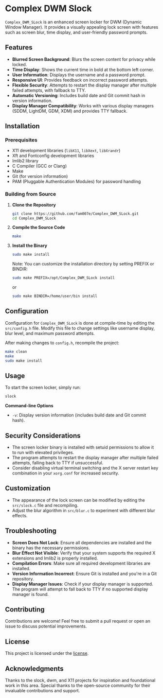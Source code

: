 # Complex DWM Slock

`Complex_DWM_SLock` is an enhanced screen locker for DWM (Dynamic Window Manager). It provides a visually appealing lock screen with features such as screen blur, time display, and user-friendly password prompts.

## Features

- **Blurred Screen Background**: Blurs the screen content for privacy while locked.
- **Time Display**: Shows the current time in bold at the bottom left corner.
- **User Information**: Displays the username and a password prompt.
- **Responsive UI**: Provides feedback on incorrect password attempts.
- **Flexible Security**: Attempts to restart the display manager after multiple failed attempts, with fallback to TTY.
- **Automatic Versioning**: Includes build date and Git commit hash in version information.
- **Display Manager Compatibility**: Works with various display managers (SDDM, LightDM, GDM, XDM) and provides TTY fallback.

## Installation

### Prerequisites

- X11 development libraries (`libX11`, `libXext`, `libXrandr`)
- Xft and Fontconfig development libraries
- Imlib2 library
- C Compiler (GCC or Clang)
- Make
- Git (for version information)
- PAM (Pluggable Authentication Modules) for password handling

### Building from Source

1. **Clone the Repository**
   ```bash
   git clone https://github.com/fam007e/Complex_DWM_SLock.git
   cd Complex_DWM_SLock
   ```

2. **Compile the Source Code**
   ```bash
   make
   ```

3. **Install the Binary**
   ```bash
   sudo make install
   ```

   Note: You can customize the installation directory by setting PREFIX or BINDIR:
   ```bash
   sudo make PREFIX=/opt/Complex_DWM_SLock install
   ```
   or
   ```bash
   sudo make BINDIR=/home/user/bin install
   ```

## Configuration

Configuration for `Complex_DWM_SLock` is done at compile-time by editing the `src/config.h` file. Modify this file to change settings like username display, blur level, and maximum password attempts.

After making changes to `config.h`, recompile the project:
```bash
make clean
make
sudo make install
```

## Usage

To start the screen locker, simply run:

```bash
slock
```

**Command-line Options**
- `-v`: Display version information (includes build date and Git commit hash).

## Security Considerations

- The screen locker binary is installed with setuid permissions to allow it to run with elevated privileges.
- The program attempts to restart the display manager after multiple failed attempts, falling back to TTY if unsuccessful.
- Consider disabling virtual terminal switching and the X server restart key combination in your `xorg.conf` for increased security.

## Customization

- The appearance of the lock screen can be modified by editing the `src/slock.c` file and recompiling.
- Adjust the blur algorithm in `src/blur.c` to experiment with different blur effects.

## Troubleshooting

- **Screen Does Not Lock**: Ensure all dependencies are installed and the binary has the necessary permissions.
- **Blur Effect Not Visible**: Verify that your system supports the required X extensions and Imlib2 is properly installed.
- **Compilation Errors**: Make sure all required development libraries are installed.
- **Version Information Incorrect**: Ensure Git is installed and you're in a Git repository.
- **Display Manager Issues**: Check if your display manager is supported. The program will attempt to fall back to TTY if no supported display manager is found.

## Contributing

Contributions are welcome! Feel free to submit a pull request or open an issue to discuss potential improvements.

## License

This project is licensed under the [license](LICENSE).

## Acknowledgments

Thanks to the slock, dwm, and X11 projects for inspiration and foundational work in this area. Special thanks to the open-source community for their invaluable contributions and support.